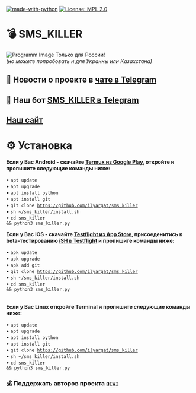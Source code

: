 [![made-with-python](https://img.shields.io/badge/Made%20with-Python-1f425f.svg)](https://www.python.org/) [![License: MPL 2.0](https://img.shields.io/badge/License-MPL%202.0-brightgreen.svg)](https://opensource.org/licenses/MPL-2.0) 

# 💣 SMS_KILLER
![Programm Image](https://cybersec.org/wp-content/uploads/2021/05/smsbomber-815x570.jpg)
Только для России!<br><i>(но можете попробовать и для Украины или Казахстана)</i><br>

<h2>💭 Новости о проекте в <a href="https://t.me/sms_killer_chat">чате в Telegram</a><br></h2>

<h2>🤖 Наш бот <a href="https://t.me/russia_spam_bot">SMS_KILLER в Telegram</a><br></h2>

<h2><a href="https://smskiller.tshelte.ru">Наш сайт</a><br></h2>

# ⚙ Установка 
<b>Если у Вас Android - скачайте <a href="https://play.google.com/store/apps/details?id=com.termux&hl=ru">Termux из Google Play</a>, откройте и пропишите следующие команды ниже:</b><br>

• <code>apt update</code><br>
• <code>apt upgrade</code><br>
• <code>apt install python</code><br>
• <code>apt install git</code><br>
• <code>git clone https://github.com/ilyargat/sms_killer</code><br>
• <code>sh ~/sms_killer/install.sh</code><br>
• <code>cd sms_killer && python3 sms_killer.py</code><br>
  
<b>Если у Вас iOS</a> - скачайте <a href="https://apps.apple.com/ru/app/testflight/id899247664">Testflight из App Store</a>, присоеденитись к beta-тестированию <a href="https://testflight.apple.com/join/97i7KM8O">iSH в Testflight</a> и пропишите команды ниже:</b><br>

• <code>apk update</code><br>
• <code>apk upgrade</code><br>
• <code>apk add git</code><br>
• <code>git clone https://github.com/ilyargat/sms_killer</code><br>
• <code>sh ~/sms_killer/install.sh</code><br>
• <code>cd sms_killer && python3 sms_killer.py</code><br>
<br>

<b>Если у Вас Linux откройте Terminal и пропишите следующие команды ниже:</b><br>

• <code>apt update</code><br>
• <code>apt upgrade</code><br>
• <code>apt install python</code><br>
• <code>apt install git</code><br>
• <code>git clone https://github.com/ilyargat/sms_killer</code><br>
• <code>sh ~/sms_killer/install.sh</code><br>
• <code>cd sms_killer && python3 sms_killer.py</code><br>

<h3>
💰 Поддержать авторов проекта 
<code><a href="https://qiwi.com/p/79165885068">QIWI</a></code><br>
</h3>
